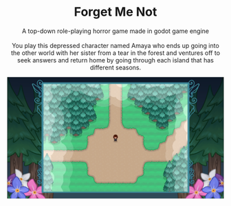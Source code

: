 <h1 align=center>
  Forget Me Not
</h1>
<p align=center>
  A top-down role-playing horror game made in godot game engine<br/><br/>
  You play this depressed character named Amaya who ends up going into the other world with her sister from a tear in the forest and ventures off to seek answers and return home by going through each island that has different seasons.
</p>
<img src='https://github.com/Pengling1472/Forget-Me-Not/blob/main/FMN-Screenshot.png' align=center />
